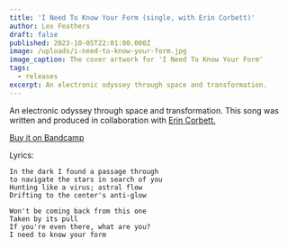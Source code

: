 ```yaml
---
title: 'I Need To Know Your Form (single, with Erin Corbett)'
author: Lex Feathers
draft: false
published: 2023-10-05T22:01:00.000Z
image: /uploads/i-need-to-know-your-form.jpg
image_caption: The cover artwork for 'I Need To Know Your Form'
tags:
  - releases
excerpt: An electronic odyssey through space and transformation.
---
```

An electronic odyssey through space and transformation.
This song was written and produced in collaboration with <a href="https://erincorbett.bandcamp.com/" target="_blank">Erin Corbett.</a>

[Buy it on Bandcamp](https://voidfemmes.bandcamp.com/track/i-need-to-know-your-form)

Lyrics:
```
In the dark I found a passage through
to navigate the stars in search of you
Hunting like a virus; astral flow
Drifting to the center's anti-glow

Won't be coming back from this one
Taken by its pull
If you're even there, what are you?
I need to know your form
```
